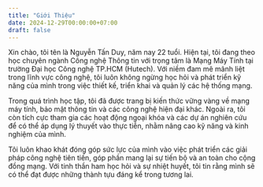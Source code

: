 ```yaml
---
title: "Giới Thiệu"
date: 2024-12-29T00:00:00+07:00
draft: false
---
```


Xin chào, tôi tên là Nguyễn Tấn Duy, năm nay 22 tuổi. Hiện tại, tôi đang theo học chuyên ngành Công nghệ Thông tin với trọng tâm là Mạng Máy Tính tại trường Đại học Công nghệ TP.HCM (Hutech). Với niềm đam mê mãnh liệt trong lĩnh vực công nghệ, tôi luôn không ngừng học hỏi và phát triển kỹ năng của mình trong việc thiết kế, triển khai và quản lý các hệ thống mạng.

Trong quá trình học tập, tôi đã được trang bị kiến thức vững vàng về mạng máy tính, bảo mật thông tin và các công nghệ hiện đại khác. Ngoài ra, tôi còn tích cực tham gia các hoạt động ngoại khóa và các dự án nghiên cứu để có thể áp dụng lý thuyết vào thực tiễn, nhằm nâng cao kỹ năng và kinh nghiệm của mình.

Tôi luôn khao khát đóng góp sức lực của mình vào việc phát triển các giải pháp công nghệ tiên tiến, góp phần mang lại sự tiến bộ và an toàn cho cộng đồng mạng. Với tinh thần ham học hỏi và sự nhiệt huyết, tôi tin rằng mình sẽ có thể đạt được những thành tựu đáng kể trong tương lai.
